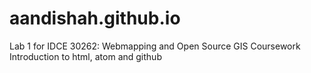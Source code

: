 # aandishah.github.io

Lab 1 for IDCE 30262: Webmapping and Open Source GIS Coursework 
Introduction to html, atom and github
